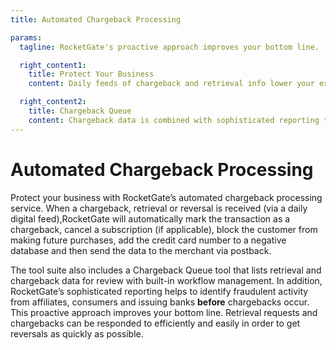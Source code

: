 ```yaml
---
title: Automated Chargeback Processing

params:
  tagline: RocketGate's proactive approach improves your bottom line.

  right_content1:
    title: Protect Your Business
    content: Daily feeds of chargeback and retrieval info lower your exposure to additional chargebacks from the same customer.

  right_content2:
    title: Chargeback Queue
    content: Chargeback data is combined with sophisticated reporting to identify fraudulent activity before chargebacks occur.
---
```


# Automated Chargeback Processing

Protect your business with RocketGate’s automated chargeback processing service. When a chargeback, retrieval or reversal is received (via a daily digital feed),RocketGate will automatically mark the transaction as a chargeback, cancel a subscription (if applicable), block the customer from making future purchases, add the credit card number to a negative database and then send the data to the merchant via postback.

The tool suite also includes a Chargeback Queue tool that lists retrieval and chargeback data for review with built-in workflow management. In addition, RocketGate’s sophisticated reporting helps to identify fraudulent activity from affiliates, consumers and issuing banks **before** chargebacks occur. This proactive approach improves your bottom line. Retrieval requests and chargebacks can be responded to efficiently and easily in order to get reversals as quickly as possible.
